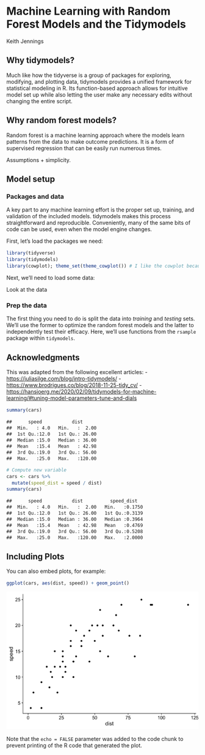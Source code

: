 Machine Learning with Random Forest Models and the Tidymodels
================
Keith Jennings

## Why tidymodels?

Much like how the tidyverse is a group of packages for exploring,
modifying, and plotting data, tidymodels provides a unified framework
for statistical modeling in R. Its function-based approach allows for
intuitive model set up while also letting the user make any necessary
edits without changing the entire script.

## Why random forest models?

Random forest is a machine learning approach where the models learn
patterns from the data to make outcome predictions. It is a form of
supervised regression that can be easily run numerous times.

Assumptions + simplicity.

## Model setup

### Packages and data

A key part to any machine learning effort is the proper set up,
training, and validation of the included models. tidymodels makes this
process straightforward and reproducible. Conveniently, many of the same
bits of code can be used, even when the model engine changes.

First, let’s load the packages we need:

``` r
library(tidyverse)
library(tidymodels)
library(cowplot); theme_set(theme_cowplot()) # I like the cowplot because it makes plot pretty
```

Next, we’ll need to load some data:

Look at the data

### Prep the data

The first thing you need to do is split the data into *training* and
*testing* sets. We’ll use the former to optimize the random forest
models and the latter to independently test their efficacy. Here, we’ll
use functions from the `rsample` package within `tidymodels`.

## Acknowledgments

This was adapted from the following excellent articles:
-<https://juliasilge.com/blog/intro-tidymodels/>
-<https://www.brodrigues.co/blog/2018-11-25-tidy_cv/>
-<https://hansjoerg.me/2020/02/09/tidymodels-for-machine-learning/#tuning-model-parameters-tune-and-dials>

``` r
summary(cars)
```

    ##      speed           dist       
    ##  Min.   : 4.0   Min.   :  2.00  
    ##  1st Qu.:12.0   1st Qu.: 26.00  
    ##  Median :15.0   Median : 36.00  
    ##  Mean   :15.4   Mean   : 42.98  
    ##  3rd Qu.:19.0   3rd Qu.: 56.00  
    ##  Max.   :25.0   Max.   :120.00

``` r
# Compute new variable
cars <- cars %>% 
  mutate(speed_dist = speed / dist)
summary(cars)
```

    ##      speed           dist          speed_dist    
    ##  Min.   : 4.0   Min.   :  2.00   Min.   :0.1750  
    ##  1st Qu.:12.0   1st Qu.: 26.00   1st Qu.:0.3139  
    ##  Median :15.0   Median : 36.00   Median :0.3964  
    ##  Mean   :15.4   Mean   : 42.98   Mean   :0.4769  
    ##  3rd Qu.:19.0   3rd Qu.: 56.00   3rd Qu.:0.5208  
    ##  Max.   :25.0   Max.   :120.00   Max.   :2.0000

## Including Plots

You can also embed plots, for
example:

``` r
ggplot(cars, aes(dist, speed)) + geom_point()
```

![](ml_with_random_forest_files/figure-gfm/unnamed-chunk-4-1.png)<!-- -->

Note that the `echo = FALSE` parameter was added to the code chunk to
prevent printing of the R code that generated the plot.
